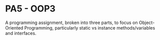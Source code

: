 PA5 - OOP3
==========
A programming assignment, broken into three parts, to focus on Object-Oriented Programming, particularly static vs instance methods/variables and interfaces.
